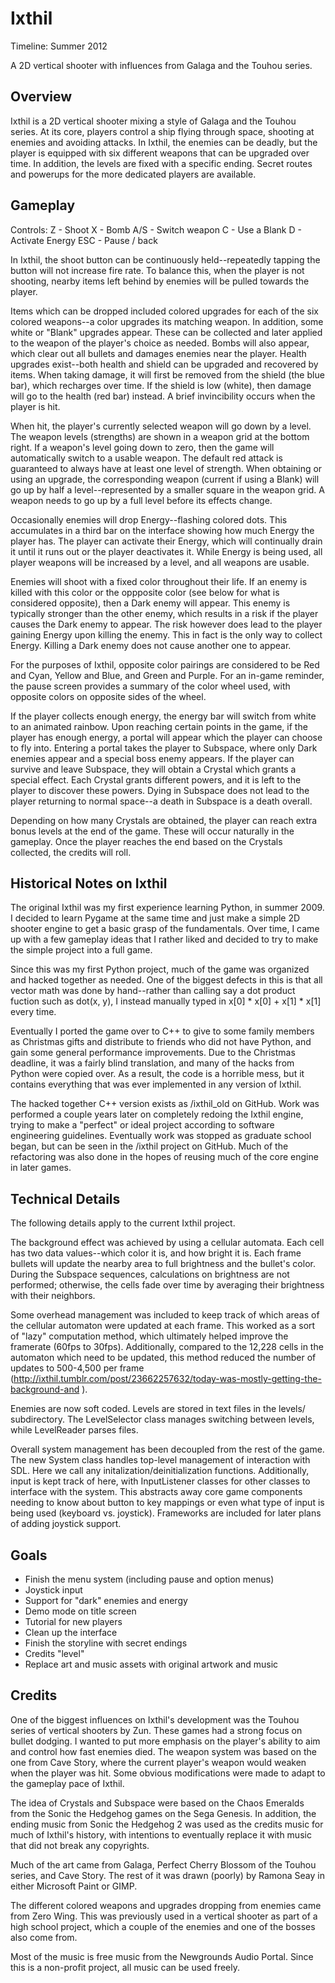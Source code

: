 # Ixthil
Timeline:  Summer 2012

A 2D vertical shooter with influences from Galaga and the Touhou series.

Overview
--------

Ixthil is a 2D vertical shooter mixing a style of Galaga and the Touhou series.  At its core, players control a ship flying through space, shooting at enemies and avoiding attacks.  In Ixthil, the enemies can be deadly, but the player is equipped with six different weapons that can be upgraded over time.  In addition, the levels are fixed with a specific ending.  Secret routes and powerups for the more dedicated players are available.




Gameplay
--------

Controls:
Z - Shoot
X - Bomb
A/S - Switch weapon
C - Use a Blank
D - Activate Energy
ESC - Pause / back

In Ixthil, the shoot button can be continuously held--repeatedly tapping the button will not increase fire rate.  To balance this, when the player is not shooting, nearby items left behind by enemies will be pulled towards the player.

Items which can be dropped included colored upgrades for each of the six colored weapons--a color upgrades its matching weapon.  In addition, some white or "Blank" upgrades appear.  These can be collected and later applied
to the weapon of the player's choice as needed.  Bombs will also appear, which clear out all bullets and damages enemies near the player.  Health upgrades exist--both health and shield can be upgraded and recovered by
items.  When taking damage, it will first be removed from the shield (the blue bar), which recharges over time.  If the shield is low (white), then damage will go to the health (red bar) instead.  A brief invincibility occurs when the player is hit.

When hit, the player's currently selected weapon will go down by a level. The weapon levels (strengths) are shown in a weapon grid at the bottom right.  If a weapon's level going down to zero, then the game will automatically switch to a usable weapon.  The default red attack is guaranteed to always have at least one level of strength.  When obtaining or using an upgrade, the corresponding weapon (current if using a Blank) will go up by half a level--represented by a smaller square in the weapon grid.  A weapon needs to go up by a full level before its effects change.

Occasionally enemies will drop Energy--flashing colored dots.  This accumulates in a third bar on the interface showing how much Energy the player has.  The player can activate their Energy, which will continually drain it until it runs out or the player deactivates it.  While Energy is being used, all player weapons will be increased by a level, and all weapons are usable.

Enemies will shoot with a fixed color throughout their life.  If an enemy is killed with this color or the oppposite color (see below for what is considered opposite), then a Dark enemy will appear.  This enemy is typically stronger than the other enemy, which results in a risk if the player causes the Dark enemy to appear.  The risk however does lead to the player gaining Energy upon killing the enemy.  This in fact is the only way to collect Energy.  Killing a Dark enemy does not cause another one to appear.

For the purposes of Ixthil, opposite color pairings are considered to be Red and Cyan, Yellow and Blue, and Green and Purple.  For an in-game reminder, the pause screen provides a summary of the color wheel used, with opposite colors on opposite sides of the wheel.

If the player collects enough energy, the energy bar will switch from white to an animated rainbow.  Upon reaching certain points in the game, if the player has enough energy, a portal will appear which the player can choose to fly into.  Entering a portal takes the player to Subspace, where only Dark enemies appear and a special boss enemy appears.  If the player can survive and leave Subspace, they will obtain a Crystal which grants a special effect.  Each Crystal grants different powers, and it is left to the player to discover these powers.  Dying in Subspace does
not lead to the player returning to normal space--a death in Subspace is a death overall.

Depending on how many Crystals are obtained, the player can reach extra bonus levels at the end of the game.  These will occur naturally in the gameplay.  Once the player reaches the end based on the Crystals collected, the credits will roll.



Historical Notes on Ixthil
--------------

The original Ixthil was my first experience learning Python, in summer 2009.  I decided to learn Pygame at the same time and just make a simple 2D shooter engine to get a basic grasp of the fundamentals.  Over time, I came up with a few gameplay ideas that I rather liked and decided to try to make the simple project into a full game.

Since this was my first Python project, much of the game was organized and hacked together as needed.  One of the biggest defects in this is that all vector math was done by hand--rather than calling say a dot product fuction such as dot(x, y), I instead manually typed in x[0] * x[0] + x[1] * x[1] every time.

Eventually I ported the game over to C++ to give to some family members as Christmas gifts and distribute to friends who did not have Python, and gain some general performance improvements.  Due to the Christmas deadline, it was
a fairly blind translation, and many of the hacks from Python were copied over.  As a result, the code is a horrible mess, but it contains everything that was ever implemented in any version of Ixthil.

The hacked together C++ version exists as /ixthil_old on GitHub.  Work was performed a couple years later on completely redoing the Ixthil engine, trying to make a "perfect" or ideal project according to software engineering
guidelines.  Eventually work was stopped as graduate school began, but can be seen in the /ixthil project on GitHub.  Much of the refactoring was also done in the hopes of reusing much of the core engine in later games.



Technical Details
---------------

The following details apply to the current Ixthil project.

The background effect was achieved by using a cellular automata.  Each cell has two data values--which color it is, and how bright it is.  Each frame bullets will update the nearby area to full brightness and the bullet's color.  During the Subspace sequences, calculations on brightness are not performed; otherwise, the cells fade over time by averaging their brightness with their neighbors.

Some overhead management was included to keep track of which areas of the cellular automaton were updated at each frame.  This worked as a sort of "lazy" computation method, which ultimately helped improve the framerate (60fps to 30fps).  Additionally, compared to the 12,228 cells in the automaton which need to be updated, this method reduced the number of updates to 500-4,500 per frame (http://ixthil.tumblr.com/post/23662257632/today-was-mostly-getting-the-background-and ).

Enemies are now soft coded.  Levels are stored in text files in the levels/ subdirectory.  The LevelSelector class manages switching between levels, while LevelReader parses files.

Overall system management has been decoupled from the rest of the game.  The new System class handles top-level management of interaction with SDL.  Here we call any initalization/deinitialization functions.  Additionally, input is kept track of here, with InputListener classes for other classes to interface with the system.  This abstracts away core game components needing to know about button to key mappings or even what type of input is being used (keyboard vs. joystick).  Frameworks are included for later plans of adding joystick support.



Goals
---------

- Finish the menu system (including pause and option menus)
- Joystick input
- Support for "dark" enemies and energy
- Demo mode on title screen
- Tutorial for new players
- Clean up the interface
- Finish the storyline with secret endings
- Credits "level"
- Replace art and music assets with original artwork and music



Credits
---------

One of the biggest influences on Ixthil's development was the Touhou series of vertical shooters by Zun.  These games had a strong focus on bullet dodging.  I wanted to put more emphasis on the player's ability to aim and control how fast enemies died.  The weapon system was based on the one from Cave Story, where the current player's weapon would weaken when the player was hit.  Some obvious modifications were made to adapt to the gameplay pace of Ixthil.

The idea of Crystals and Subspace were based on the Chaos Emeralds from the Sonic the Hedgehog games on the Sega Genesis.  In addition, the ending music from Sonic the Hedgehog 2 was used as the credits music for much of Ixthil's history, with intentions to eventually replace it with music that did not break any copyrights.

Much of the art came from Galaga, Perfect Cherry Blossom of the Touhou series, and Cave Story.  The rest of it was drawn (poorly) by Ramona Seay in either Microsoft Paint or GIMP.

The different colored weapons and upgrades dropping from enemies came from Zero Wing.  This was previously used in a vertical shooter as part of a high school project, which a couple of the enemies and one of the bosses also come from.

Most of the music is free music from the Newgrounds Audio Portal.  Since this is a non-profit project, all music can be used freely.
